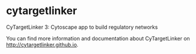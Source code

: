 cytargetlinker
==============

CyTargetLinker 3: Cytoscape app to build regulatory networks

You can find more information and documentation about CyTargetLinker on http://cytargetlinker.github.io.
